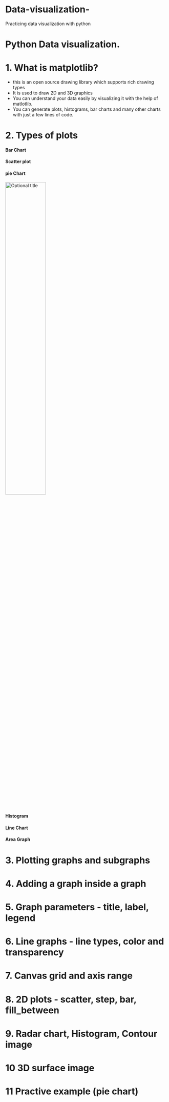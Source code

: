 # Data-visualization-
Practicing data visualization with python
# Python Data visualization.

# 1. What is matplotlib?
- this is an open source drawing library which supports rich drawing types
- It is used to draw 2D and 3D graphics
- You can understand your data easily by visualizing it with the help of matlotlib.
- You can generate plots, histograms, bar charts and many other charts with just a few lines of code.

# 2. Types of plots

<h4>Bar Chart</h4>
<h4>Scatter plot</h4>
<h4>pie Chart</h4>
<img src="https://user-images.githubusercontent.com/87891857/211190585-929bbf72-5132-4b3e-81e2-96d8d1f475f2.png" title="Optional title" width=50% height = 50%>
<h4>Histogram</h4>
<h4>Line Chart</h4>
<h4>Area Graph</h4>

# 3. Plotting graphs and subgraphs
# 4. Adding a graph inside a graph
# 5. Graph parameters - title, label, legend
# 6. Line graphs - line types, color and transparency
# 7. Canvas grid and axis range
# 8. 2D plots - scatter, step, bar, fill_between
# 9. Radar chart, Histogram, Contour image
# 10 3D surface image
# 11 Practive example (pie chart)
